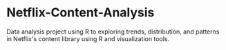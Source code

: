 # Netflix-Content-Analysis
Data analysis project using R to exploring trends, distribution, and patterns in Netflix's content library using R and visualization tools.
